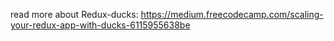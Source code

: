 read more about Redux-ducks:
https://medium.freecodecamp.com/scaling-your-redux-app-with-ducks-6115955638be